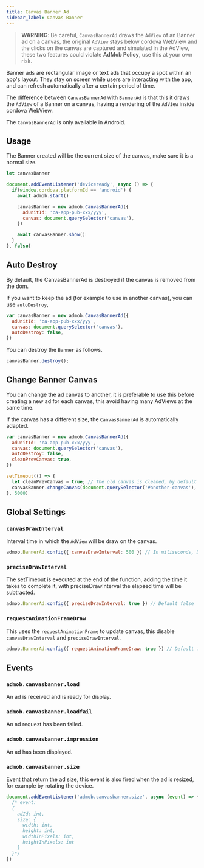 ```yaml
---
title: Canvas Banner Ad
sidebar_label: Canvas Banner
---
```


> **WARNING**: Be careful, `CanvasBannerAd` draws the `AdView` of an Banner ad on a canvas, the original `AdView` stays below cordova WebView and the clicks on the canvas are captured and simulated in the AdView, these two features could violate **AdMob Policy**, use this at your own risk.

Banner ads are rectangular image or text ads that occupy a spot within an app's layout. They stay on screen while users are interacting with the app, and can refresh automatically after a certain period of time.

The difference between `CanvasBannerAd` with `BannerAd` is that this it draws the `AdView` of a Banner on a canvas, having a rendering of the `AdView` inside cordova WebView.

The `CanvasBannerAd` is only available in Android. 

## Usage

The Banner created will be the current size of the canvas, make sure it is a normal size.

```js
let canvasBanner

document.addEventListener('deviceready', async () => {
  if(window.cordova.platformId == 'android') {
    await admob.start()

    canvasBanner = new admob.CanvasBannerAd({
      adUnitId: 'ca-app-pub-xxx/yyy',
      canvas: document.querySelector('canvas'),
    })

    await canvasBanner.show()
  }
}, false)

```

## Auto Destroy

By default, the CanvasBannerAd is destroyed if the canvas is removed from the dom.

If you want to keep the ad (for example to use in another canvas), you can use `autoDestroy`,

```js {3}
var canvasBanner = new admob.CanvasBannerAd({
  adUnitId: 'ca-app-pub-xxx/yyy',
  canvas: document.querySelector('canvas'),
  autoDestroy: false,
})
```
You can destroy the `Banner` as follows.

```js {3}
canvasBanner.destroy();
```

## Change Banner Canvas

You can change the ad canvas to another, it is preferable to use this before creating a new ad for each canvas, this avoid having many AdViews at the same time.

If the canvas has a different size, the `CanvasBannerAd` is automatically adapted. 

```js {3}
var canvasBanner = new admob.CanvasBannerAd({
  adUnitId: 'ca-app-pub-xxx/yyy',
  canvas: document.querySelector('canvas'),
  autoDestroy: false,
  cleanPrevCanvas: true,
})

setTimeout(() => {
  let cleanPrevCanvas = true; // The old canvas is cleaned, by default false
  canvasBanner.changeCanvas(document.querySelector('#another-canvas'), cleanPrevCanvas)
}, 5000)
```

## Global Settings

### `canvasDrawInterval`

Interval time in which the `AdView` will be draw on the canvas.

```js
admob.BannerAd.config({ canvasDrawInterval: 500 }) // In miliseconds, Default 100
```

### `preciseDrawInterval`

The setTimeout is executed at the end of the function, adding the time it takes to complete it, with preciseDrawInterval the elapsed time will be subtracted.

```js
admob.BannerAd.config({ preciseDrawInterval: true }) // Default false
```

### `requestAnimationFrameDraw`

This uses the `requestAnimationFrame` to update canvas, this disable `canvasDrawInterval` and `preciseDrawInterval`.

```js
admob.BannerAd.config({ requestAnimationFrameDraw: true }) // Default false
```


## Events

### `admob.canvasbanner.load`

An ad is received and is ready for display.

### `admob.canvasbanner.loadfail`

An ad request has been failed.

### `admob.canvasbanner.impression`

An ad has been displayed.

### `admob.canvasbanner.size`

Event that return the ad size, this event is also fired when the ad is resized, for example by rotating the device.

```js
document.addEventListener('admob.canvasbanner.size', async (event) => {
  /* event:
  {
    adId: int,
    size: {
      width: int,
      height: int,
      widthInPixels: int,
      heightInPixels: int
    }
  }*/
})
```